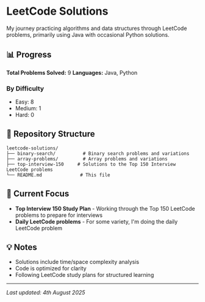 # LeetCode Solutions

My journey practicing algorithms and data structures through LeetCode problems, primarily using Java with occasional Python solutions.

## 📊 Progress

**Total Problems Solved:** 9
**Languages:** Java, Python

### By Difficulty
- Easy: 8
- Medium: 1
- Hard: 0

## 📁 Repository Structure

```
leetcode-solutions/
├── binary-search/          # Binary search problems and variations
├── array-problems/         # Array problems and variations
├── top-interview-150     # Solutions to the Top 150 Interview LeetCode problems
└── README.md              # This file
```

## 🎯 Current Focus

- **Top Interview 150 Study Plan** - Working through the Top 150 LeetCode problems to prepare for interviews
- **Daily LeetCode problems** - For some variety, I'm doing the daily LeetCode problem

## 💡 Notes

- Solutions include time/space complexity analysis
- Code is optimized for clarity
- Following LeetCode study plans for structured learning

---
*Last updated: 4th August 2025*
